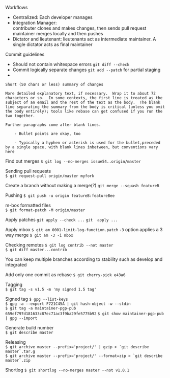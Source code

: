 Workflows
* Centralized: Each developer manages
* Integration Manager:  
    contributer clones and makes changes, then sends pull request
    maintainer merges locally and then pushes
* Dictator and lieutenant:
    lieutenants act as intermediate maintainer.
    A single dictator acts as final maintainer

Commit guidelines
* Should not contain whitespace errors
    `git diff --check`
* Commit logically separate changes
    `git add --patch` for partial staging
* 
```
Short (50 chars or less) summary of changes

More detailed explanatory text, if necessary.  Wrap it to about 72 characters or so.  In some contexts, the first line is treated as the subject of an email and the rest of the text as the body.  The blank line separating the summary from the body is critical (unless you omit the body entirely); tools like rebase can get confused if you run the two together.

Further paragraphs come after blank lines.

    - Bullet points are okay, too

    - Typically a hyphen or asterisk is used for the bullet,preceded by a single space, with blank lines inbetween, but conventions vary here
```

Find out merges
`$ git log --no-merges issue54..origin/master`

Sending pull requests  
`$ git request-pull origin/master myfork`

Create a branch without making a merge(?)
`git merge --squash featureB`

Pushing
`$ git push -u origin featureB:featureBee`

m-box formatted files  
`$ git format-patch -M origin/master`

Apply patches
`git apply --check ...` 
`git  apply ...`

Apply mbox `$ git am 0001-limit-log-function.patch`
`-3` option applies a 3 way merge
`$ git am -3 -i mbox`

Checking remotes
`$ git log contrib --not master`  
`$ git diff master...contrib`

You can keep multiple branches according to stability such as develop and integrated

Add only one commit as rebase
`$ git cherry-pick e43a6`

Tagging  
`$ git tag -s v1.5 -m 'my signed 1.5 tag'`

Signed tag
`$ gpg --list-keys`  
`$ gpg -a --export F721C45A | git hash-object -w --stdin`  
`$ git tag -a maintainer-pgp-pub 659ef797d181633c87ec71ac3f9ba29fe5775b92`
`$ git show maintainer-pgp-pub | gpg --import`

Generate build number  
`$ git describe master`

Releasing  
`` $ git archive master --prefix='project/' | gzip > `git describe master`.tar.g ``  
`` $ git archive master --prefix='project/' --format=zip > `git describe master`.zip ``

Shortlog
`$ git shortlog --no-merges master --not v1.0.1`
